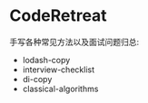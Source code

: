 # CodeRetreat
手写各种常见方法以及面试问题归总:
- lodash-copy
- interview-checklist
- di-copy
- classical-algorithms
